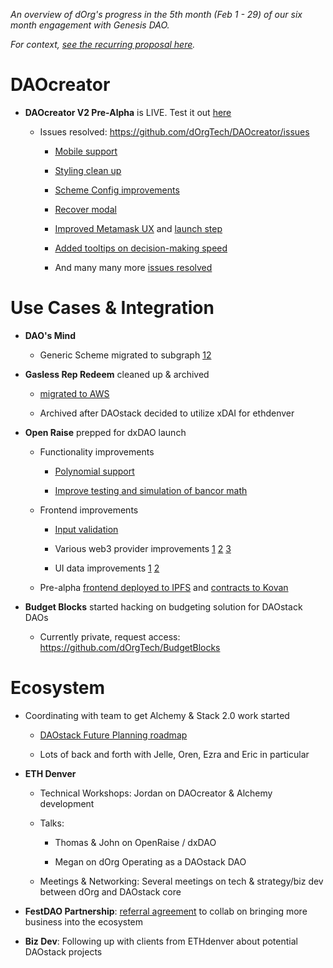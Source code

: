 *An overview of dOrg's progress in the 5th month (Feb 1 - 29) of our six month engagement with Genesis DAO.*

*For context, [see the recurring proposal here](Genesis_Recurring_Funding.md).*

# DAOcreator

- **DAOcreator V2 Pre-Alpha** is LIVE. Test it out [here](http://daocreator-v2.herokuapp.com/)

  - Issues resolved: https://github.com/dOrgTech/DAOcreator/issues

      - [Mobile support](https://github.com/dOrgTech/DAOcreator/pull/456)

      - [Styling clean up](https://github.com/dOrgTech/DAOcreator/pull/446)

      - [Scheme Config improvements](https://github.com/dOrgTech/DAOcreator/pull/383)

      - [Recover modal](https://github.com/dOrgTech/DAOcreator/pull/401)

      - [Improved Metamask UX](https://github.com/dOrgTech/DAOcreator/issues/375) and [launch step](https://github.com/dOrgTech/DAOcreator/issues/376)

      - [Added tooltips on decision-making speed](https://github.com/dOrgTech/DAOcreator/pull/458)

      - And many many more [issues resolved](https://github.com/dOrgTech/DAOcreator/pulls?q=is%3Apr+is%3Aclosed)

# Use Cases & Integration

- **DAO's Mind**

  - Generic Scheme migrated to subgraph [1](https://github.com/daostack/subgraph/pull/480)[2]()

- **Gasless Rep Redeem** cleaned up & archived

  - [migrated to AWS](https://github.com/dOrgTech/TxPayerService/pull/44)

  - Archived after DAOstack decided to utilize xDAI for ethdenver
  
- **Open Raise** prepped for dxDAO launch

  - Functionality improvements

    - [Polynomial support](https://github.com/dOrgTech/OpenRaise/pull/92)

    - [Improve testing and simulation of bancor math](https://github.com/dOrgTech/OpenRaise/pull/93)

  - Frontend improvements

    - [Input validation](https://github.com/levelkdev/BC-DAPP/pull/38/files)

    - Various web3 provider improvements [1](https://github.com/levelkdev/BC-DAPP/pull/39) [2](https://github.com/levelkdev/BC-DAPP/pull/37) [3](https://github.com/levelkdev/BC-DAPP/pull/40)

    - UI data improvements [1](https://github.com/levelkdev/BC-DAPP/pull/35) [2](https://github.com/levelkdev/BC-DAPP/pull/36)

  - Pre-alpha [frontend deployed to IPFS](https://github.com/levelkdev/BC-DAPP/pull/42/files) and [contracts to Kovan](https://github.com/levelkdev/BC-DAPP/pull/34)
  
- **Budget Blocks** started hacking on budgeting solution for DAOstack DAOs

  - Currently private, request access: https://github.com/dOrgTech/BudgetBlocks

# Ecosystem

- Coordinating with team to get Alchemy & Stack 2.0 work started

  - [DAOstack Future Planning roadmap](https://docs.google.com/document/d/1yKI6-VA6MCFKY7QnNek2-Gv2UV4_cz52w2VqvWS6xoA/edit)

  - Lots of back and forth with Jelle, Oren, Ezra and Eric in particular

- **ETH Denver** 
  
  - Technical Workshops: Jordan on DAOcreator & Alchemy development

  - Talks:
    
    - Thomas & John on OpenRaise / dxDAO
    
    - Megan on dOrg Operating as a DAOstack DAO
  
  - Meetings & Networking: Several meetings on tech & strategy/biz dev between dOrg and DAOstack core

- **FestDAO Partnership**: [referral agreement](https://github.com/dOrgTech/Ecosystem/blob/cc4469308459e66e656fc98ff47971eda9df33d0/proposals/FestDAO/MOU.pdf) to collab on bringing more business into the ecosystem

- **Biz Dev**: Following up with clients from ETHdenver about potential DAOstack projects





